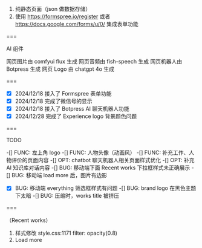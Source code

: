 1. 纯静态页面（json 做数据存储）
2. 使用 https://formspree.io/register 或者 https://docs.google.com/forms/u/0/ 集成表单功能

===

AI 组件

网页图片由 comfyui flux 生成
网页音频由 fish-speech 生成
网页机器人由 Botpress 生成
网页 Logo 由 chatgpt 4o 生成

===

-[x] 2024/12/18 接入了 Formspree 表单功能
-[x] 2024/12/18 完成了微信号的显示
-[x] 2024/12/18 接入了 Botpress AI 聊天机器人功能
-[x] 2024/12/28 完成了 Experience logo 背景颜色问题

===

TODO

-[] FUNC: 左上角 logo
-[] FUNC: 人物头像（动画风）
-[] FUNC: 补充工作、人物评价的页面内容
-[] OPT: chatbot 聊天机器人相关页面样式优化
-[] OPT: 补充 AI 知识库对话内容
-[] BUG: 移动端下面 Recent works 下拉框样式未正确展示
-[] BUG: 移动端 load more 后，图片有边影
-[x] BUG: 移动端 everything 筛选框样式有问题
-[] BUG: brand logo 在黑色主题下太暗
-[] BUG: 压缩时，works title 被挤压

===

（Recent works）
1. 样式修改
style.css:1171
filter: opacity(0.8)
2. Load more


